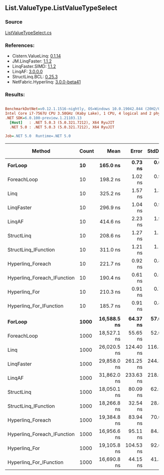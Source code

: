 ﻿## List.ValueType.ListValueTypeSelect

### Source
[ListValueTypeSelect.cs](../LinqBenchmarks/List/ValueType/ListValueTypeSelect.cs)

### References:
- Cistern.ValueLinq: [0.1.14](https://www.nuget.org/packages/Cistern.ValueLinq/0.1.14)
- JM.LinqFaster: [1.1.2](https://www.nuget.org/packages/JM.LinqFaster/1.1.2)
- LinqFaster.SIMD: [1.1.2](https://www.nuget.org/packages/LinqFaster.SIMD/1.0.3)
- LinqAF: [3.0.0.0](https://www.nuget.org/packages/LinqAF/3.0.0.0)
- StructLinq.BCL: [0.25.3](https://www.nuget.org/packages/StructLinq.BCL/0.25.3)
- NetFabric.Hyperlinq: [3.0.0-beta41](https://www.nuget.org/packages/NetFabric.Hyperlinq/3.0.0-beta41)

### Results:
``` ini

BenchmarkDotNet=v0.12.1.1516-nightly, OS=Windows 10.0.19042.844 (20H2/October2020Update)
Intel Core i7-7567U CPU 3.50GHz (Kaby Lake), 1 CPU, 4 logical and 2 physical cores
.NET SDK=6.0.100-preview.1.21103.13
  [Host]   : .NET 5.0.3 (5.0.321.7212), X64 RyuJIT
  .NET 5.0 : .NET 5.0.3 (5.0.321.7212), X64 RyuJIT

Job=.NET 5.0  Runtime=.NET 5.0  

```
|                      Method | Count |        Mean |     Error |    StdDev | Ratio | RatioSD |   Gen 0 | Gen 1 | Gen 2 | Allocated |
|---------------------------- |------ |------------:|----------:|----------:|------:|--------:|--------:|------:|------:|----------:|
|                     **ForLoop** |    **10** |    **165.0 ns** |   **0.73 ns** |   **0.65 ns** |  **1.00** |    **0.00** |       **-** |     **-** |     **-** |         **-** |
|                 ForeachLoop |    10 |    198.2 ns |   1.02 ns |   0.96 ns |  1.20 |    0.01 |       - |     - |     - |         - |
|                        Linq |    10 |    325.2 ns |   1.57 ns |   1.39 ns |  1.97 |    0.01 |  0.0877 |     - |     - |     184 B |
|                  LinqFaster |    10 |    296.9 ns |   1.04 ns |   0.93 ns |  1.80 |    0.01 |  0.3324 |     - |     - |     696 B |
|                      LinqAF |    10 |    414.6 ns |   2.23 ns |   1.98 ns |  2.51 |    0.02 |       - |     - |     - |         - |
|                  StructLinq |    10 |    208.6 ns |   1.27 ns |   1.18 ns |  1.26 |    0.01 |  0.0191 |     - |     - |      40 B |
|        StructLinq_IFunction |    10 |    311.0 ns |   1.21 ns |   1.13 ns |  1.89 |    0.01 |       - |     - |     - |         - |
|           Hyperlinq_Foreach |    10 |    221.7 ns |   0.92 ns |   0.82 ns |  1.34 |    0.01 |       - |     - |     - |         - |
| Hyperlinq_Foreach_IFunction |    10 |    190.4 ns |   0.61 ns |   0.54 ns |  1.15 |    0.01 |       - |     - |     - |         - |
|               Hyperlinq_For |    10 |    210.3 ns |   0.91 ns |   0.76 ns |  1.27 |    0.01 |       - |     - |     - |         - |
|     Hyperlinq_For_IFunction |    10 |    185.7 ns |   0.91 ns |   0.85 ns |  1.12 |    0.01 |       - |     - |     - |         - |
|                             |       |             |           |           |       |         |         |       |       |           |
|                     **ForLoop** |  **1000** | **16,588.5 ns** |  **64.37 ns** |  **57.07 ns** |  **1.00** |    **0.00** |       **-** |     **-** |     **-** |         **-** |
|                 ForeachLoop |  1000 | 18,527.1 ns |  55.65 ns |  52.05 ns |  1.12 |    0.00 |       - |     - |     - |         - |
|                        Linq |  1000 | 26,020.5 ns | 124.40 ns | 116.36 ns |  1.57 |    0.01 |  0.0610 |     - |     - |     184 B |
|                  LinqFaster |  1000 | 29,858.0 ns | 261.25 ns | 244.38 ns |  1.80 |    0.02 | 30.2734 |     - |     - |  64,056 B |
|                      LinqAF |  1000 | 31,862.0 ns | 233.63 ns | 218.53 ns |  1.92 |    0.01 |       - |     - |     - |         - |
|                  StructLinq |  1000 | 18,050.1 ns |  80.09 ns |  62.53 ns |  1.09 |    0.01 |       - |     - |     - |      40 B |
|        StructLinq_IFunction |  1000 | 18,266.8 ns |  32.54 ns |  28.85 ns |  1.10 |    0.00 |       - |     - |     - |         - |
|           Hyperlinq_Foreach |  1000 | 19,384.8 ns |  83.94 ns |  70.09 ns |  1.17 |    0.01 |       - |     - |     - |         - |
| Hyperlinq_Foreach_IFunction |  1000 | 16,956.6 ns |  95.11 ns |  84.31 ns |  1.02 |    0.01 |       - |     - |     - |         - |
|               Hyperlinq_For |  1000 | 19,105.8 ns | 104.53 ns |  92.66 ns |  1.15 |    0.01 |       - |     - |     - |         - |
|     Hyperlinq_For_IFunction |  1000 | 16,690.8 ns |  44.15 ns |  41.30 ns |  1.01 |    0.00 |       - |     - |     - |         - |
